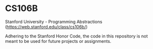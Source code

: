 # CS106B
Stanford University - Programming Abstractions (https://web.stanford.edu/class/cs106b/)

Adhering to the Stanford Honor Code, the code in this repository is not meant to be used for future projects or assignments.
